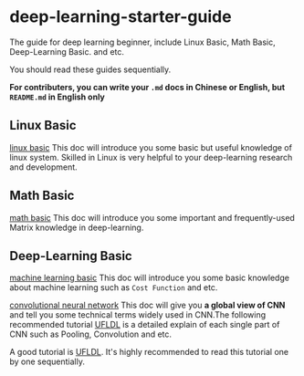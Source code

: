 # deep-learning-starter-guide
The guide for deep learning beginner, include Linux Basic, Math Basic, Deep-Learning Basic. and etc.

You should read these guides sequentially.

**For contributers, you can write your `.md` docs in Chinese or English, but `README.md` in English only**

## Linux Basic

[linux basic](linux-basic.md) This doc will introduce you some basic but useful knowledge of linux system. Skilled in Linux is very helpful to your deep-learning research and development.

## Math Basic

[math basic](math-basic.md) This doc will introduce you some important and frequently-used Matrix knowledge in deep-learning.

## Deep-Learning Basic

[machine learning basic](machine-learning-basic.md) This doc will introduce you some basic knowledge about machine learning such as `Cost Function` and etc.

[convolutional neural network](cnn-basic.md) This doc will give you **a global view of CNN** and tell you some technical terms widely used in CNN.The following recommended tutorial [UFLDL](http://ufldl.stanford.edu/tutorial/supervised/LinearRegression/) is a detailed explain of each single part of CNN such as Pooling, Convolution and etc.

A good tutorial is [UFLDL](http://ufldl.stanford.edu/tutorial/supervised/LinearRegression/). It's highly recommended to read this tutorial one by one sequentially.

